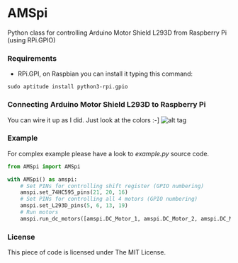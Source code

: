 # AMSpi
Python class for controlling Arduino Motor Shield L293D from Raspberry Pi (using RPi.GPIO)

### Requirements
- RPi.GPI, on Raspbian you can install it typing this command:
```
sudo aptitude install python3-rpi.gpio
```  

### Connecting Arduino Motor Shield L293D to Raspberry Pi
You can wire it up as I did. Just look at the colors :-]
![alt tag](http://http://janlipovsky.cz/wiring.jpg "Wiring Motor Shield wit Raspberry Pi")

### Example
 For complex example please have a look to *example.py* source code.   
```python
from AMSpi import AMSpi

with AMSpi() as amspi:
    # Set PINs for controlling shift register (GPIO numbering)
    amspi.set_74HC595_pins(21, 20, 16)
    # Set PINs for controlling all 4 motors (GPIO numbering)
    amspi.set_L293D_pins(5, 6, 13, 19)
    # Run motors
    amspi.run_dc_motors([amspi.DC_Motor_1, amspi.DC_Motor_2, amspi.DC_Motor_3, amspi.DC_Motor_4])
```

### License
This piece of code is licensed under The MIT License.